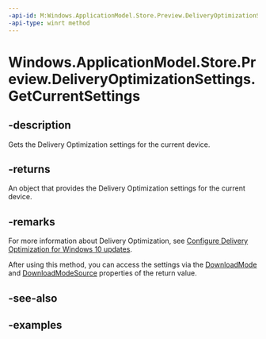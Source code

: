 ```yaml
---
-api-id: M:Windows.ApplicationModel.Store.Preview.DeliveryOptimizationSettings.GetCurrentSettings
-api-type: winrt method
---
```


<!-- Method syntax.
public DeliveryOptimizationSettings DeliveryOptimizationSettings.GetCurrentSettings()
-->

# Windows.ApplicationModel.Store.Preview.DeliveryOptimizationSettings.GetCurrentSettings

## -description
Gets the Delivery Optimization settings for the current device.

## -returns
An object that provides the Delivery Optimization settings for the current device.

## -remarks
For more information about Delivery Optimization, see [Configure Delivery Optimization for Windows 10 updates](https://docs.microsoft.com/windows/deployment/update/waas-delivery-optimization).

After using this method, you can access the settings via the [DownloadMode](deliveryoptimizationsettings_downloadmode.md) and [DownloadModeSource](deliveryoptimizationsettings_downloadmodesource.md) properties of the return value.

## -see-also

## -examples
